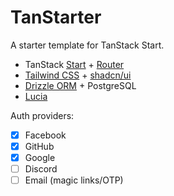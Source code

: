 # TanStarter

A starter template for TanStack Start.

- TanStack [Start](https://tanstack.com/start/latest) + [Router](https://tanstack.com/router/latest)
- [Tailwind CSS](https://tailwindcss.com/) + [shadcn/ui](https://ui.shadcn.com/)
- [Drizzle ORM](https://orm.drizzle.team/) + PostgreSQL
- [Lucia](https://lucia-auth.com/)

Auth providers:

- [x] Facebook
- [x] GitHub
- [x] Google
- [ ] Discord
- [ ] Email (magic links/OTP)
